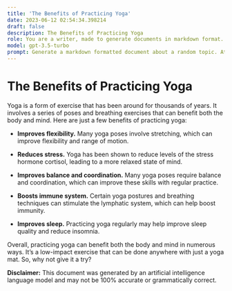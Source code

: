 ```yaml
---
title: 'The Benefits of Practicing Yoga'
date: 2023-06-12 02:54:34.398214
draft: false
description: The Benefits of Practicing Yoga
role: You are a writer, made to generate documents in markdown format. It is very important that all of the documents you generate are in valid markdown format.
model: gpt-3.5-turbo
prompt: Generate a markdown formatted document about a random topic. At the bottom, include a disclaimer explaining that the document was generated by you. The first line of the document should be the title. Make sure that the entire document is in proper markdown format, using a mix of various tags to make the document visually appealing.
---
```


# The Benefits of Practicing Yoga

Yoga is a form of exercise that has been around for thousands of years. It involves a series of poses and breathing exercises that can benefit both the body and mind. Here are just a few benefits of practicing yoga:

- **Improves flexibility.** Many yoga poses involve stretching, which can improve flexibility and range of motion.

- **Reduces stress.** Yoga has been shown to reduce levels of the stress hormone cortisol, leading to a more relaxed state of mind.

- **Improves balance and coordination.** Many yoga poses require balance and coordination, which can improve these skills with regular practice.

- **Boosts immune system.** Certain yoga postures and breathing techniques can stimulate the lymphatic system, which can help boost immunity.

- **Improves sleep.** Practicing yoga regularly may help improve sleep quality and reduce insomnia.

Overall, practicing yoga can benefit both the body and mind in numerous ways. It’s a low-impact exercise that can be done anywhere with just a yoga mat. So, why not give it a try?

**Disclaimer:** This document was generated by an artificial intelligence language model and may not be 100% accurate or grammatically correct.